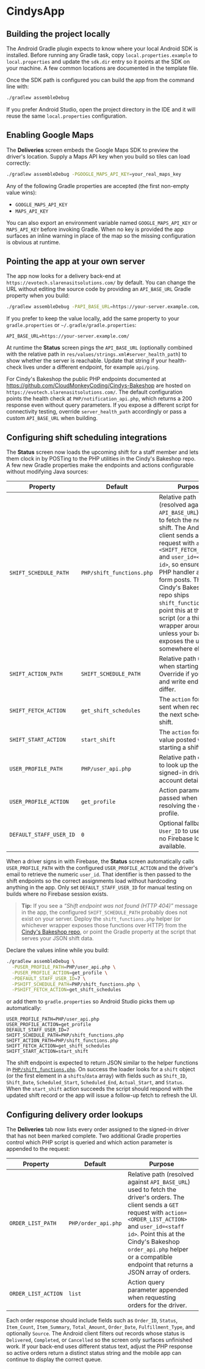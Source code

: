 # CindysApp

## Building the project locally

The Android Gradle plugin expects to know where your local Android SDK is
installed. Before running any Gradle task, copy `local.properties.example` to
`local.properties` and update the `sdk.dir` entry so it points at the SDK on
your machine. A few common locations are documented in the template file.

Once the SDK path is configured you can build the app from the command line with:

```sh
./gradlew assembleDebug
```

If you prefer Android Studio, open the project directory in the IDE and it will
reuse the same `local.properties` configuration.

## Enabling Google Maps

The **Deliveries** screen embeds the Google Maps SDK to preview the driver's
location. Supply a Maps API key when you build so tiles can load correctly:

```sh
./gradlew assembleDebug -PGOOGLE_MAPS_API_KEY=your_real_maps_key
```

Any of the following Gradle properties are accepted (the first non-empty value
wins):

* `GOOGLE_MAPS_API_KEY`
* `MAPS_API_KEY`

You can also export an environment variable named `GOOGLE_MAPS_API_KEY` or
`MAPS_API_KEY` before invoking Gradle. When no key is provided the app surfaces
an inline warning in place of the map so the missing configuration is obvious at
runtime.

## Pointing the app at your own server

The app now looks for a delivery back-end at `https://evotech.slarenasitsolutions.com/`
by default. You can change the URL without editing the source code by providing
an `API_BASE_URL` Gradle property when you build:

```sh
./gradlew assembleDebug -PAPI_BASE_URL=https://your-server.example.com/
```

If you prefer to keep the value locally, add the same property to your
`gradle.properties` or `~/.gradle/gradle.properties`:

```
API_BASE_URL=https://your-server.example.com/
```

At runtime the **Status** screen pings the `API_BASE_URL` (optionally combined
with the relative path in `res/values/strings.xml#server_health_path`) to show
whether the server is reachable. Update that string if your health-check lives
under a different endpoint, for example `api/ping`.

For Cindy's Bakeshop the public PHP endpoints documented at
<https://github.com/CloudMonkeyCoding/Cindys-Bakeshop> are hosted on
`https://evotech.slarenasitsolutions.com/`. The default configuration points
the health check at `PHP/notification_api.php`, which returns a 200 response
even without query parameters. If you expose a different script for
connectivity testing, override `server_health_path` accordingly or pass a
custom `API_BASE_URL` when building.

## Configuring shift scheduling integrations

The **Status** screen now loads the upcoming shift for a staff member and lets
them clock in by POSTing to the PHP utilities in the Cindy's Bakeshop repo. A
few new Gradle properties make the endpoints and actions configurable without
modifying Java sources:

| Property | Default | Purpose |
| --- | --- | --- |
| `SHIFT_SCHEDULE_PATH` | `PHP/shift_functions.php` | Relative path (resolved against `API_BASE_URL`) used to fetch the next shift. The Android client sends a `POST` request with `action=<SHIFT_FETCH_ACTION>` and `user_id=<staff id>`, so ensure your PHP handler accepts form posts. The Cindy's Bakeshop repo ships `shift_functions.php`; point this at that script (or a thin wrapper around it) unless your backend exposes the utilities somewhere else. |
| `SHIFT_ACTION_PATH` | `SHIFT_SCHEDULE_PATH` | Relative path used when starting a shift. Override if your read and write endpoints differ. |
| `SHIFT_FETCH_ACTION` | `get_shift_schedules` | The `action` form field sent when requesting the next scheduled shift. |
| `SHIFT_START_ACTION` | `start_shift` | The `action` form value posted when starting a shift. |
| `USER_PROFILE_PATH` | `PHP/user_api.php` | Relative path queried to look up the signed-in driver's account details. |
| `USER_PROFILE_ACTION` | `get_profile` | Action parameter passed when resolving the driver's profile. |
| `DEFAULT_STAFF_USER_ID` | `0` | Optional fallback `User_ID` to use when no Firebase login is available. |

When a driver signs in with Firebase, the **Status** screen automatically calls
`USER_PROFILE_PATH` with the configured `USER_PROFILE_ACTION` and the driver's
email to retrieve the numeric `user_id`. That identifier is then passed to the
shift endpoints so the correct assignments load without hardcoding anything in
the app. Only set `DEFAULT_STAFF_USER_ID` for manual testing on builds where no
Firebase session exists.

> **Tip:** If you see a *“Shift endpoint was not found (HTTP 404)”* message in
> the app, the configured `SHIFT_SCHEDULE_PATH` probably does not exist on your
> server. Deploy the `shift_functions.php` helper (or whichever wrapper exposes
> those functions over HTTP) from the
> [Cindy's Bakeshop repo](https://github.com/CloudMonkeyCoding/Cindys-Bakeshop/blob/main/PHP/shift_functions.php),
> or point the Gradle property at the script that serves your JSON shift data.

Declare the values inline while you build:

```sh
./gradlew assembleDebug \
  -PUSER_PROFILE_PATH=PHP/user_api.php \
  -PUSER_PROFILE_ACTION=get_profile \
  -PDEFAULT_STAFF_USER_ID=7 \
  -PSHIFT_SCHEDULE_PATH=PHP/shift_functions.php \
  -PSHIFT_FETCH_ACTION=get_shift_schedules
```

or add them to `gradle.properties` so Android Studio picks them up automatically:

```
USER_PROFILE_PATH=PHP/user_api.php
USER_PROFILE_ACTION=get_profile
DEFAULT_STAFF_USER_ID=7
SHIFT_SCHEDULE_PATH=PHP/shift_functions.php
SHIFT_ACTION_PATH=PHP/shift_functions.php
SHIFT_FETCH_ACTION=get_shift_schedules
SHIFT_START_ACTION=start_shift
```

The shift endpoint is expected to return JSON similar to the helper functions
in [`PHP/shift_functions.php`](https://github.com/CloudMonkeyCoding/Cindys-Bakeshop/blob/main/PHP/shift_functions.php).
On success the loader looks for a `shift` object (or the first element in a
`shifts`/`data` array) with fields such as `Shift_ID`, `Shift_Date`,
`Scheduled_Start`, `Scheduled_End`, `Actual_Start`, and `Status`. When the
`start_shift` action succeeds the script should respond with the updated shift
record or the app will issue a follow-up fetch to refresh the UI.

## Configuring delivery order lookups

The **Deliveries** tab now lists every order assigned to the signed-in driver
that has not been marked complete. Two additional Gradle properties control
which PHP script is queried and which action parameter is appended to the
request:

| Property | Default | Purpose |
| --- | --- | --- |
| `ORDER_LIST_PATH` | `PHP/order_api.php` | Relative path (resolved against `API_BASE_URL`) used to fetch the driver's orders. The client sends a `GET` request with `action=<ORDER_LIST_ACTION>` and `user_id=<staff id>`. Point this at the Cindy's Bakeshop `order_api.php` helper or a compatible endpoint that returns a JSON array of orders. |
| `ORDER_LIST_ACTION` | `list` | Action query parameter appended when requesting orders for the driver. |

Each order response should include fields such as `Order_ID`, `Status`,
`Item_Count`, `Item_Summary`, `Total_Amount`, `Order_Date`, `Fulfillment_Type`,
and optionally `Source`. The Android client filters out records whose status is
`Delivered`, `Completed`, or `Cancelled` so the screen only surfaces unfinished
work. If your back-end uses different status text, adjust the PHP response so
active orders return a distinct status string and the mobile app can continue
to display the correct queue.
